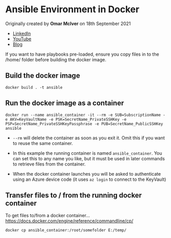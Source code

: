 # Ansible Environment in Docker
Originally created by **Omar McIver** on 18th September 2021

- [LinkedIn](https://www.linkedin.com/in/omarmciver/)
- [YouTube](https://www.youtube.com/c/OmarMcIver/)
- [Blog](https://www.omarmciver.com/)

If you want to have playbooks pre-loaded, ensure you copy files in to the /home/ folder before building the docker image.

## Build the docker image
```
docker build . -t ansible
```

## Run the docker image as a container
```
docker run --name ansible_container -it --rm -e SUB=SubscriptionName -e AKV=KeyVaultName -e PSK=SecretName_PrivateSSHKey -e PSP=SecretName_PrivateSSHKeyPassphrase -e PUB=SecretName_PublicSSHKey ansible
```
- `--rm` will delete the container as soon as you exit it. Omit this if you want to reuse the same container.

- In this example the running container is named `ansible_container`. You can set this to any name you like, but it must be used in later commands to retrieve files from the container.

- When the docker container launches you will be asked to authenticate using an Azure device code (it uses `az login` to connect to the KeyVault)

## Transfer files to / from the running docker container
To get files to/from a docker container... https://docs.docker.com/engine/reference/commandline/cp/
```
docker cp ansible_container:/root/somefolder E:/temp/
```